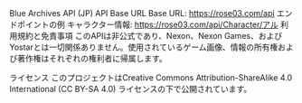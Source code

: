 Blue Archives API (JP)
API Base URL
Base URL: https://rose03.com/api
エンドポイントの例
キャラクター情報: https://rose03.com/api/Character/アル
利用規約と免責事項
このAPIは非公式であり、Nexon、Nexon Games、およびYostarとは一切関係ありません。使用されているゲーム画像、情報の所有権および著作権はそれぞれの権利者に帰属します。

ライセンス
このプロジェクトはCreative Commons Attribution-ShareAlike 4.0 International (CC BY-SA 4.0) ライセンスの下で公開されています。
